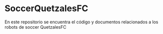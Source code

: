 # SoccerQuetzalesFC
En este repositorio se encuentra el código y documentos relacionados a los robots de soccer QuetzalesFC
